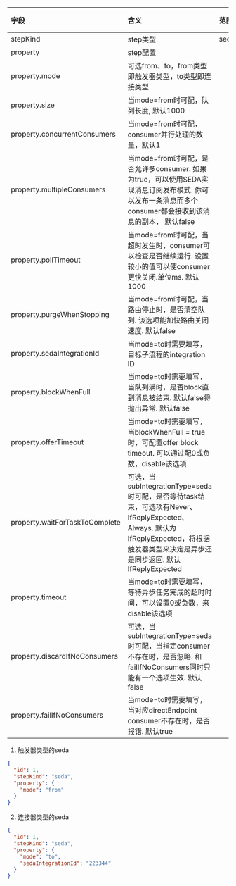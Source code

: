 | 字段   | 含义   | 范围             | 备注 |    |
|:-----|:-----|:---------------|:---|:---|
| stepKind | step类型 | seda |    |    |
| property | step配置 |  | | |
| property.mode | 可选from、to，from类型即触发器类型，to类型即连接类型 | | | |
| property.size | 当mode=from时可配，队列长度, 默认1000 | | | |
| property.concurrentConsumers | 当mode=from时可配，consumer并行处理的数量，默认1 | | | |
| property.multipleConsumers | 当mode=from时可配，是否允许多consumer. 如果为true，可以使用SEDA实现消息订阅发布模式. 你可以发布一条消息而多个consumer都会接收到该消息的副本， 默认false | | | |
| property.pollTimeout | 当mode=from时可配，当超时发生时，consumer可以检查是否继续运行. 设置较小的值可以使consumer更快关闭.单位ms. 默认1000 | | | |
| property.purgeWhenStopping | 当mode=from时可配，当路由停止时，是否清空队列. 该选项能加快路由关闭速度. 默认false | | | |
| property.sedaIntegrationId | 当mode=to时需要填写，目标子流程的integration ID | | | |
| property.blockWhenFull | 当mode=to时需要填写，当队列满时，是否block直到消息被结束. 默认false将抛出异常. 默认false | | | |
| property.offerTimeout | 当mode=to时需要填写，当blockWhenFull = true时，可配置offer block timeout. 可以通过配0或负数，disable该选项 | | | |
| property.waitForTaskToComplete | 可选，当subIntegrationType=seda时可配，是否等待task结束，可选项有Never、IfReplyExpected、Always. 默认为IfReplyExpected，将根据触发器类型来决定是异步还是同步返回. 默认IfReplyExpected | | | |
| property.timeout | 当mode=to时需要填写，等待异步任务完成的超时时间，可以设置0或负数，来disable该选项 | | | |
| property.discardIfNoConsumers | 可选，当subIntegrationType=seda时可配，当指定consumer不存在时，是否忽略. 和failIfNoConsumers同时只能有一个选项生效. 默认false | | | |
| property.failIfNoConsumers | 当mode=to时需要填写，当对应directEndpoint consumer不存在时，是否报错. 默认true | | | |

1. 触发器类型的seda
```json
{
  "id": 1,
  "stepKind": "seda",
  "property": {
    "mode": "from"
  }
}
```

2. 连接器类型的seda
```json
{
  "id": 1,
  "stepKind": "seda",
  "property": {
    "mode": "to",
    "sedaIntegrationId": "223344"
  }
}
```
